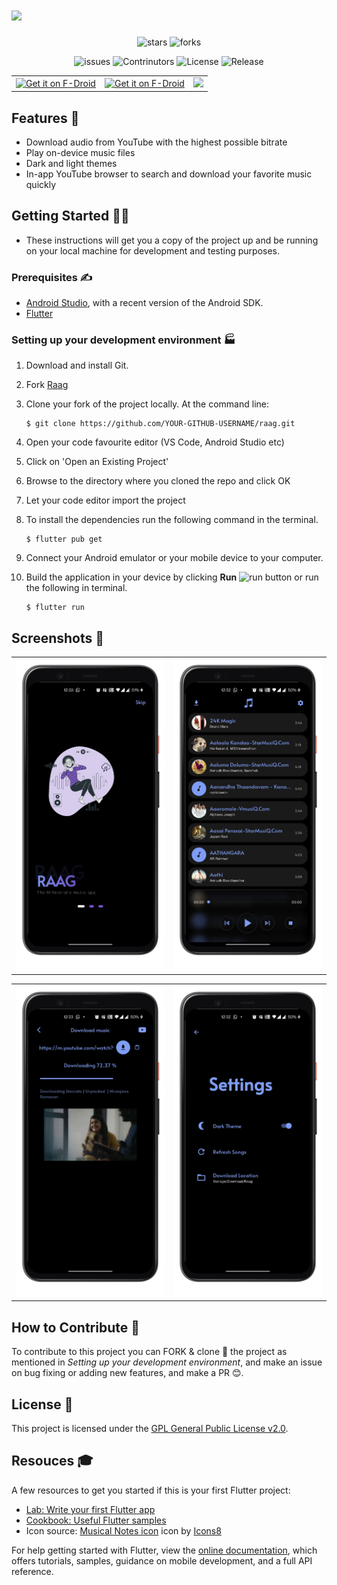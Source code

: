 # <img src="fastlane/metadata/android/en-US/images/Header.gif">

<p align="center"> 
  <img src="https://img.shields.io/github/stars/raag-music/raag.svg" alt="stars" /> 
  <img src="https://img.shields.io/github/forks/raag-music/raag.svg" alt="forks" /> 
</p>
<p align="center"> 
  <img src="https://img.shields.io/github/issues/raag-music/raag.svg" alt="issues" /> 
  <img src="https://img.shields.io/github/contributors/raag-music/raag.svg" alt="Contrinutors" /> 
  <img src="https://img.shields.io/github/license/raag-music/raag.svg" alt="License" /> 
  <img src="https://badgen.net/github/release/raag-music/raag" alt="Release" /> 
</p>

<p>
<div align="center">

  <table cellspacing="0" cellpadding="0">
      <tr>
        <td>
          <a href="https://f-droid.org/en/packages/in.amfoss.raag"><img src="https://fdroid.gitlab.io/artwork/badge/get-it-on.png"alt="Get it on F-Droid"height="70">
          </a>
        </td>
        <td>
          <a href="https://f-droid.org/en/packages/in.amfoss.raag"><img src="https://github.com/raag-music/raag/actions/workflows/flutter.yml/badge.svg"alt="Get it on F-Droid"height="35">
          </a>
        </td>
        <td>
          <a href="https://www.buymeacoffee.com/ashwinr"><img src="https://www.buymeacoffee.com/assets/img/custom_images/orange_img.png" height="35"></a>
        </td>
      </tr>
  </table>
 </div> 
</p>

## Features 🧐️
* Download audio from YouTube with the highest possible bitrate  
* Play on-device music files  
* Dark and light themes  
* In-app YouTube browser to search and download your favorite music quickly

## Getting Started 🏃‍♂️️

- These instructions will get you a copy of the project up and be running on your local machine for development and testing purposes.

### Prerequisites ✍️

-  [Android Studio](https://developer.android.com/studio), with a recent version of the Android SDK.
- [Flutter](https://flutter.dev/)
### Setting up your development environment 🏭️

1. Download and install Git.
2. Fork [Raag](https://github.com/raag-music/raag.git)
3. Clone your fork of the project locally. At the command line:
            
   ```
   $ git clone https://github.com/YOUR-GITHUB-USERNAME/raag.git
   ```

4. Open your code favourite editor (VS Code, Android Studio etc)
5. Click on 'Open an Existing Project'
6. Browse to the directory where you cloned the repo and click OK
7. Let your code editor import the project
8. To install the dependencies run the following command in the terminal.

    ```
    $ flutter pub get
    ```
9. Connect your Android emulator or your mobile device to your computer.
10. Build the application in your device by clicking **Run** <img src="https://www.iconsdb.com/icons/preview/green/play-xxl.png" alt="run" width="2%"/> button or run the following in terminal.
    ```
    $ flutter run
    ```


## Screenshots 🤩️
  <table>
      <tr>
       <td><img src="https://raw.githubusercontent.com/raag-music/raag/master/fastlane/metadata/android/en-US/images/phoneScreenshots/1.png"></td>
       <td><img src="https://raw.githubusercontent.com/raag-music/raag/master/fastlane/metadata/android/en-US/images/phoneScreenshots/2.png"></td>
      </tr>
  </table>
  <table>
       <tr>
       <td><img src="https://raw.githubusercontent.com/raag-music/raag/master/fastlane/metadata/android/en-US/images/phoneScreenshots/3.png"></td>
       <td><img src="https://raw.githubusercontent.com/raag-music/raag/master/fastlane/metadata/android/en-US/images/phoneScreenshots/4.png"></td>
      </tr>
  </table>


## How to Contribute 🤔
To contribute to this project you can FORK & clone 🍴 the project as mentioned in *Setting up your development environment*, and make an issue on bug fixing or adding new features, and make a PR 😊.

## License 📄️
This project is licensed under the [GPL General Public License v2.0](https://github.com/BolisettySujith/raag/blob/master/LICENSE).


## Resouces 🎓
            
A few resources to get you started if this is your first Flutter project:

- [Lab: Write your first Flutter app](https://flutter.dev/docs/get-started/codelab)
- [Cookbook: Useful Flutter samples](https://flutter.dev/docs/cookbook)
- Icon source: <a target="_blank" href="https://icons8.com/icons/set/musical-notes">Musical Notes icon</a> icon by <a target="_blank" href="https://icons8.com">Icons8</a>

For help getting started with Flutter, view the [online documentation](https://flutter.dev/docs), which offers tutorials,
samples, guidance on mobile development, and a full API reference.